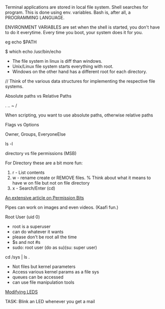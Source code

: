 Terminal applications are stored in local file system. Shell searches for program. This is done using env. variables.
Bash is, after all, a PROGRAMMING LANGUAGE.

ENVIRONMENT VARIABLES are set when the shell is started, you don't have to do it everytime. Every time you boot, your system does it for you.

eg echo $PATH 

$ which echo
/usr/bin/echo

- The file system in linux is diff than windows. 
- Unix/Linux file system starts everything with root. 
- Windows on the other hand has a different root for each directory.

// Think of the various data structures for implementing the respective file systems.

Absolute paths vs Relative Paths

. .. ~ /

When scripting, you want to use absolute paths, otherwise relative paths

Flags vs Options

Owner, Groups, EveryoneElse 

ls -l

directory vs file permissions (MSB)

For Directory these are a bit more fun:
1. r - List contents 
2. w - rename create or REMOVE files. % Think about what it means to have w on file but not on file directory
3. x - Search/Enter (cd)
 
[An extensive article on Permission Bits](https://www.cyberciti.biz/faq/explain-the-nine-permissions-bits-on-files/)

Pipes can work on images and even videos. (Kaafi fun.) 

Root User (uid 0)
- root is a superuser
- can do whatever it wants
- please don't be root all the time
- $s and not #s
- sudo: root user (do as su)(su: super user)

cd /sys | ls . 
- Not files but kernel parameters
- Access various kernel params as a file sys
- queues can be accessed
- can use file manipulation tools


[Modifying LEDS](https://www.kernel.org/doc/html/latest/leds/leds-class.html)


TASK: Blink an LED whenever you get a mail
